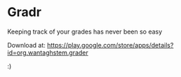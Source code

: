 Gradr
=====

Keeping track of your grades has never been so easy

Download at: https://play.google.com/store/apps/details?id=org.wantaghstem.grader

:)
